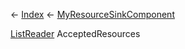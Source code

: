 ← [Index](Api-Index) ← [MyResourceSinkComponent](Sandbox.Game.EntityComponents.MyResourceSinkComponent)

[ListReader<T>](VRage.Collections.ListReader`1) AcceptedResources